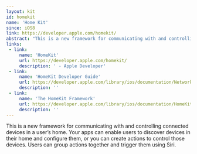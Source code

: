 ```yaml
---
layout: kit
id: homekit
name: 'Home Kit'
since: iOS8
link: https://developer.apple.com/homekit/
abstract: "This is a new framework for communicating with and controlling connected devices in a user’s home. Your apps can enable users to discover devices in their home and configure them, or you can create actions to control those devices. Users can group actions together and trigger them using Siri."
links:
 - link:
     name: 'HomeKit'
     url: https://developer.apple.com/homekit/
     description: ' - Apple Developer'
 - link:
     name: 'HomeKit Developer Guide'
     url: https://developer.apple.com/library/ios/documentation/NetworkingInternet/Conceptual/HomeKitDeveloperGuide/Introduction/Introduction.html
     description: ''
 - link:
     name: 'The HomeKit Framework'
     url: https://developer.apple.com/library/ios/documentation/HomeKit/Reference/HomeKit_Framework/index.html
     description: ''
---
```


This is a new framework for communicating with and controlling connected devices in a user’s home. Your apps can enable users to discover devices in their home and configure them, or you can create actions to control those devices. Users can group actions together and trigger them using Siri.
